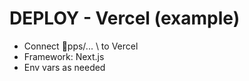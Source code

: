 # DEPLOY - Vercel (example)
- Connect \pps/... \ to Vercel
- Framework: Next.js
- Env vars as needed
